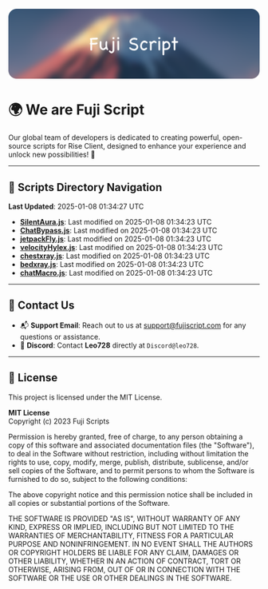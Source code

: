 ![Banner](.github/b.webp)

# 🌍 **We are Fuji Script**

Our global team of developers is dedicated to creating powerful, open-source scripts for Rise Client, designed to enhance your experience and unlock new possibilities! 🌟

---
<!-- SCRIPTS_NAVIGATION_START -->
## 📂 **Scripts Directory Navigation**

**Last Updated**: 2025-01-08 01:34:27 UTC

- **[SilentAura.js](scripts/SilentAura.js)**: Last modified on 2025-01-08 01:34:23 UTC
- **[ChatBypass.js](scripts/ChatBypass.js)**: Last modified on 2025-01-08 01:34:23 UTC
- **[jetpackFly.js](scripts/jetpackFly.js)**: Last modified on 2025-01-08 01:34:23 UTC
- **[velocityHylex.js](scripts/velocityHylex.js)**: Last modified on 2025-01-08 01:34:23 UTC
- **[chestxray.js](scripts/chestxray.js)**: Last modified on 2025-01-08 01:34:23 UTC
- **[bedxray.js](scripts/bedxray.js)**: Last modified on 2025-01-08 01:34:23 UTC
- **[chatMacro.js](scripts/chatMacro.js)**: Last modified on 2025-01-08 01:34:23 UTC

<!-- SCRIPTS_NAVIGATION_END -->

---

## 💬 **Contact Us**  
- 📬 **Support Email**: Reach out to us at [support@fujiscript.com](mailto:support@fujiscript.com) for any questions or assistance.  
- 💬 **Discord**: Contact **Leo728** directly at `Discord@leo728`.

---

## 📜 **License**

This project is licensed under the MIT License.  

**MIT License**  
Copyright (c) 2023 Fuji Scripts  

Permission is hereby granted, free of charge, to any person obtaining a copy of this software and associated documentation files (the "Software"), to deal in the Software without restriction, including without limitation the rights to use, copy, modify, merge, publish, distribute, sublicense, and/or sell copies of the Software, and to permit persons to whom the Software is furnished to do so, subject to the following conditions:  

The above copyright notice and this permission notice shall be included in all copies or substantial portions of the Software.  

THE SOFTWARE IS PROVIDED "AS IS", WITHOUT WARRANTY OF ANY KIND, EXPRESS OR IMPLIED, INCLUDING BUT NOT LIMITED TO THE WARRANTIES OF MERCHANTABILITY, FITNESS FOR A PARTICULAR PURPOSE AND NONINFRINGEMENT. IN NO EVENT SHALL THE AUTHORS OR COPYRIGHT HOLDERS BE LIABLE FOR ANY CLAIM, DAMAGES OR OTHER LIABILITY, WHETHER IN AN ACTION OF CONTRACT, TORT OR OTHERWISE, ARISING FROM, OUT OF OR IN CONNECTION WITH THE SOFTWARE OR THE USE OR OTHER DEALINGS IN THE SOFTWARE.  
